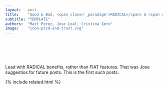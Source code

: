 ```yaml
---
layout:   post
title:    "Good & Bad, <span class='_paradigm'>RADICAL</span> & <span class='_paradigm'>FIAT</span>"
subtitle: "TEMPLATE"
authors:  "Matt Perez, Jose Leal, Cristina Imre"
image:    "icon-ptsd-and-trust.svg"
---
```


<div style="display:none;">
 <p>Lead with <span class='_paradigm'>RADICAL</span> benefits, rather than <span class='_paradigm'>FIAT</span> features.</p>
</div>

<h1>&nbsp;</h1>
 <p>Lead with <span class='_paradigm'>RADICAL</span> benefits, rather than <span class='_paradigm'>FIAT</span> features. That was Jose suggestios for future posts. This is the first such posts.</p>

{% include related.html %}